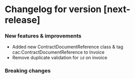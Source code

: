 # Changelog for version [next-release]

### New features & improvements

- Added new ContractDocumentReference class & tag cac:ContractDocumentReference to Invoice
- Remove duplicate validation for `id` on invoice

### Breaking changes

